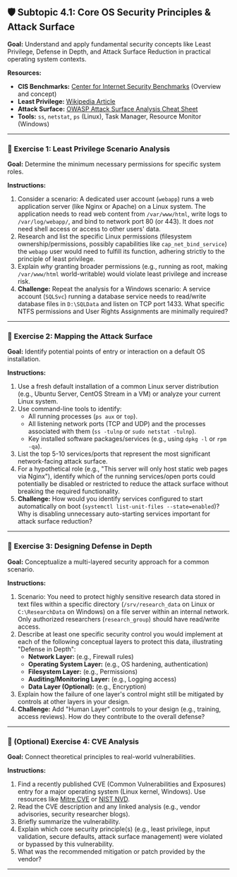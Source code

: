 ## 🛡️ Subtopic 4.1: Core OS Security Principles & Attack Surface

**Goal:** Understand and apply fundamental security concepts like Least Privilege, Defense in Depth, and Attack Surface Reduction in practical operating system contexts.

**Resources:**

* **CIS Benchmarks:** [Center for Internet Security Benchmarks](https://www.cisecurity.org/cis-benchmarks/) (Overview and concept)
* **Least Privilege:** [Wikipedia Article](https://en.wikipedia.org/wiki/Principle_of_least_privilege)
* **Attack Surface:** [OWASP Attack Surface Analysis Cheat Sheet](https://cheatsheetseries.owasp.org/cheatsheets/Attack_Surface_Analysis_Cheat_Sheet.html)
* **Tools:** `ss`, `netstat`, `ps` (Linux), Task Manager, Resource Monitor (Windows)

---

### 🔹 **Exercise 1: Least Privilege Scenario Analysis**

**Goal:** Determine the minimum necessary permissions for specific system roles.

**Instructions:**

1.  Consider a scenario: A dedicated user account (`webapp`) runs a web application server (like Nginx or Apache) on a Linux system. The application needs to read web content from `/var/www/html`, write logs to `/var/log/webapp/`, and bind to network port 80 (or 443). It does *not* need shell access or access to other users' data.
2.  Research and list the specific Linux permissions (filesystem ownership/permissions, possibly capabilities like `cap_net_bind_service`) the `webapp` user would need to fulfill its function, adhering strictly to the principle of least privilege.
3.  Explain *why* granting broader permissions (e.g., running as root, making `/var/www/html` world-writable) would violate least privilege and increase risk.
4.  **Challenge:** Repeat the analysis for a Windows scenario: A service account (`SQLSvc`) running a database service needs to read/write database files in `D:\SQLData` and listen on TCP port 1433. What specific NTFS permissions and User Rights Assignments are minimally required?

---

### 🔹 **Exercise 2: Mapping the Attack Surface**

**Goal:** Identify potential points of entry or interaction on a default OS installation.

**Instructions:**

1.  Use a fresh default installation of a common Linux server distribution (e.g., Ubuntu Server, CentOS Stream in a VM) or analyze your current Linux system.
2.  Use command-line tools to identify:
    * All running processes (`ps aux` or `top`).
    * All listening network ports (TCP and UDP) and the processes associated with them (`ss -tulnp` or `sudo netstat -tulnp`).
    * Key installed software packages/services (e.g., using `dpkg -l` or `rpm -qa`).
3.  List the top 5-10 services/ports that represent the most significant network-facing attack surface.
4.  For a hypothetical role (e.g., "This server will only host static web pages via Nginx"), identify which of the running services/open ports could potentially be disabled or restricted to reduce the attack surface without breaking the required functionality.
5.  **Challenge:** How would you identify services configured to start automatically on boot (`systemctl list-unit-files --state=enabled`)? Why is disabling unnecessary auto-starting services important for attack surface reduction?

---

### 🔹 **Exercise 3: Designing Defense in Depth**

**Goal:** Conceptualize a multi-layered security approach for a common scenario.

**Instructions:**

1.  Scenario: You need to protect highly sensitive research data stored in text files within a specific directory (`/srv/research_data` on Linux or `C:\ResearchData` on Windows) on a file server within an internal network. Only authorized researchers (`research_group`) should have read/write access.
2.  Describe at least one specific security control you would implement at each of the following conceptual layers to protect this data, illustrating "Defense in Depth":
    * **Network Layer:** (e.g., Firewall rules)
    * **Operating System Layer:** (e.g., OS hardening, authentication)
    * **Filesystem Layer:** (e.g., Permissions)
    * **Auditing/Monitoring Layer:** (e.g., Logging access)
    * **Data Layer (Optional):** (e.g., Encryption)
3.  Explain how the failure of one layer's control might still be mitigated by controls at other layers in your design.
4.  **Challenge:** Add "Human Layer" controls to your design (e.g., training, access reviews). How do they contribute to the overall defense?

---

### 🔹 **(Optional) Exercise 4: CVE Analysis**

**Goal:** Connect theoretical principles to real-world vulnerabilities.

**Instructions:**

1.  Find a recently published CVE (Common Vulnerabilities and Exposures) entry for a major operating system (Linux kernel, Windows). Use resources like [Mitre CVE](https://cve.mitre.org/) or [NIST NVD](https://nvd.nist.gov/).
2.  Read the CVE description and any linked analysis (e.g., vendor advisories, security researcher blogs).
3.  Briefly summarize the vulnerability.
4.  Explain which core security principle(s) (e.g., least privilege, input validation, secure defaults, attack surface management) were violated or bypassed by this vulnerability.
5.  What was the recommended mitigation or patch provided by the vendor?

---